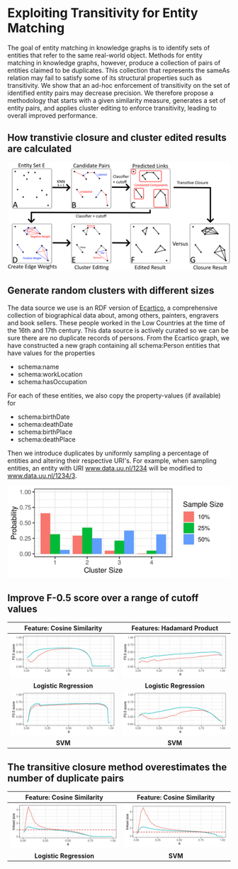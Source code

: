 # Exploiting Transitivity for Entity Matching

The goal of entity matching in knowledge graphs is to identify sets of entities that refer to the same real-world object. Methods for entity matching in knowledge graphs, however, produce a collection of pairs of entities claimed to be duplicates. This collection that represents the sameAs relation may fail to satisfy some of its structural properties such as transitivity. We show that an ad-hoc enforcement of transitivity on the set of identified entity pairs may decrease precision. We therefore propose a methodology that starts with a given similarity measure, generates a set of entity pairs, and applies cluster editing to enforce transitivity, leading to overall improved performance.

## How transtivie closure and cluster edited results are calculated
![flow](/img/eswc2021-flow2.png)

## Generate random clusters with different sizes

The data source we use is an RDF version of [Ecartico](http://www.vondel.humanities.uva.nl/ecartico), a comprehensive collection of  biographical data about, among others, painters, engravers and book sellers. These people worked in the Low Countries at the time of the 16th and 17th century. This data source is actively curated so we can be sure there are no duplicate records of persons. From the Ecartico graph, we have constructed a new graph containing all schema:Person entities that have values for the properties 
* schema:name
* schema:workLocation
* schema:hasOccupation

For each of these entities, we also copy the property-values (if available) for 
* schema:birthDate
* schema:deathDate
* schema:birthPlace
* schema:deathPlace

Then we introduce duplicates by uniformly sampling a percentage of entities and altering their respective URI's. For example, when sampling entities, an entity with URI www.data.uu.nl/1234 will be modified to www.data.uu.nl/1234/3.

![cluster distributions](/img/cluster_size_distribution.jpg)

## Improve F-0.5 score over a range of cutoff values
Feature: Cosine Similarity | Features: Hadamard Product
:---: | :---:
![f-0.5 score](/img/partial-ordered-5.50.lr.cos.100.fscore.jpg) | ![f-0.5 score](/img/partial-ordered-5.10.lr.had.300.fscore.jpg)
**Logistic Regression** | **Logistic Regression**
![f-0.5 score](/img/partial-ordered-5.10.svm.cos.100.fscore.jpg) | ![f-0.5 score](/img/partial-ordered-5.25.svm.had.300.fscore.jpg)
**SVM** | **SVM**

## The transitive closure method overestimates the number of duplicate pairs
Feature: Cosine Similarity | Feature: Cosine Similarity
:---: | :---:
![linkset size](/img/partial-ordered-5.50.lr.cos.100.size.jpg) | ![linkset size](/img/partial-ordered-5.25.svm.cos.100.size.jpg)
**Logistic Regression** | **SVM**
